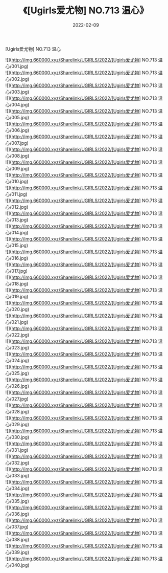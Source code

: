 ﻿---
layout: post
title:  《[Ugirls爱尤物] NO.713 温心》
date:   2022-02-09
img: http://img.660000.xyz/Sharelink/UGIRLS/2022/[Ugirls爱尤物] NO.713 温心/000.jpg
categories: [美女, 清纯, 唯美]
---

[Ugirls爱尤物] NO.713 温心

 ![](http://img.660000.xyz/Sharelink/UGIRLS/2022/[Ugirls爱尤物] NO.713 温心/001.jpg) <br>![](http://img.660000.xyz/Sharelink/UGIRLS/2022/[Ugirls爱尤物] NO.713 温心/002.jpg) <br>![](http://img.660000.xyz/Sharelink/UGIRLS/2022/[Ugirls爱尤物] NO.713 温心/003.jpg) <br>![](http://img.660000.xyz/Sharelink/UGIRLS/2022/[Ugirls爱尤物] NO.713 温心/004.jpg) <br>![](http://img.660000.xyz/Sharelink/UGIRLS/2022/[Ugirls爱尤物] NO.713 温心/005.jpg) <br>![](http://img.660000.xyz/Sharelink/UGIRLS/2022/[Ugirls爱尤物] NO.713 温心/006.jpg) <br>![](http://img.660000.xyz/Sharelink/UGIRLS/2022/[Ugirls爱尤物] NO.713 温心/007.jpg) <br>![](http://img.660000.xyz/Sharelink/UGIRLS/2022/[Ugirls爱尤物] NO.713 温心/008.jpg) <br>![](http://img.660000.xyz/Sharelink/UGIRLS/2022/[Ugirls爱尤物] NO.713 温心/009.jpg) <br>![](http://img.660000.xyz/Sharelink/UGIRLS/2022/[Ugirls爱尤物] NO.713 温心/010.jpg) <br>![](http://img.660000.xyz/Sharelink/UGIRLS/2022/[Ugirls爱尤物] NO.713 温心/011.jpg) <br>![](http://img.660000.xyz/Sharelink/UGIRLS/2022/[Ugirls爱尤物] NO.713 温心/012.jpg) <br>![](http://img.660000.xyz/Sharelink/UGIRLS/2022/[Ugirls爱尤物] NO.713 温心/013.jpg) <br>![](http://img.660000.xyz/Sharelink/UGIRLS/2022/[Ugirls爱尤物] NO.713 温心/014.jpg) <br>![](http://img.660000.xyz/Sharelink/UGIRLS/2022/[Ugirls爱尤物] NO.713 温心/015.jpg) <br>![](http://img.660000.xyz/Sharelink/UGIRLS/2022/[Ugirls爱尤物] NO.713 温心/016.jpg) <br>![](http://img.660000.xyz/Sharelink/UGIRLS/2022/[Ugirls爱尤物] NO.713 温心/017.jpg) <br>![](http://img.660000.xyz/Sharelink/UGIRLS/2022/[Ugirls爱尤物] NO.713 温心/018.jpg) <br>![](http://img.660000.xyz/Sharelink/UGIRLS/2022/[Ugirls爱尤物] NO.713 温心/019.jpg) <br>![](http://img.660000.xyz/Sharelink/UGIRLS/2022/[Ugirls爱尤物] NO.713 温心/020.jpg) <br>![](http://img.660000.xyz/Sharelink/UGIRLS/2022/[Ugirls爱尤物] NO.713 温心/021.jpg) <br>![](http://img.660000.xyz/Sharelink/UGIRLS/2022/[Ugirls爱尤物] NO.713 温心/022.jpg) <br>![](http://img.660000.xyz/Sharelink/UGIRLS/2022/[Ugirls爱尤物] NO.713 温心/023.jpg) <br>![](http://img.660000.xyz/Sharelink/UGIRLS/2022/[Ugirls爱尤物] NO.713 温心/024.jpg) <br>![](http://img.660000.xyz/Sharelink/UGIRLS/2022/[Ugirls爱尤物] NO.713 温心/025.jpg) <br>![](http://img.660000.xyz/Sharelink/UGIRLS/2022/[Ugirls爱尤物] NO.713 温心/026.jpg) <br>![](http://img.660000.xyz/Sharelink/UGIRLS/2022/[Ugirls爱尤物] NO.713 温心/027.jpg) <br>![](http://img.660000.xyz/Sharelink/UGIRLS/2022/[Ugirls爱尤物] NO.713 温心/028.jpg) <br>![](http://img.660000.xyz/Sharelink/UGIRLS/2022/[Ugirls爱尤物] NO.713 温心/029.jpg) <br>![](http://img.660000.xyz/Sharelink/UGIRLS/2022/[Ugirls爱尤物] NO.713 温心/030.jpg) <br>![](http://img.660000.xyz/Sharelink/UGIRLS/2022/[Ugirls爱尤物] NO.713 温心/031.jpg) <br>![](http://img.660000.xyz/Sharelink/UGIRLS/2022/[Ugirls爱尤物] NO.713 温心/032.jpg) <br>![](http://img.660000.xyz/Sharelink/UGIRLS/2022/[Ugirls爱尤物] NO.713 温心/033.jpg) <br>![](http://img.660000.xyz/Sharelink/UGIRLS/2022/[Ugirls爱尤物] NO.713 温心/034.jpg) <br>![](http://img.660000.xyz/Sharelink/UGIRLS/2022/[Ugirls爱尤物] NO.713 温心/035.jpg) <br>![](http://img.660000.xyz/Sharelink/UGIRLS/2022/[Ugirls爱尤物] NO.713 温心/036.jpg) <br>![](http://img.660000.xyz/Sharelink/UGIRLS/2022/[Ugirls爱尤物] NO.713 温心/037.jpg) <br>![](http://img.660000.xyz/Sharelink/UGIRLS/2022/[Ugirls爱尤物] NO.713 温心/038.jpg) <br>![](http://img.660000.xyz/Sharelink/UGIRLS/2022/[Ugirls爱尤物] NO.713 温心/039.jpg) <br>![](http://img.660000.xyz/Sharelink/UGIRLS/2022/[Ugirls爱尤物] NO.713 温心/040.jpg) <br>